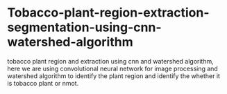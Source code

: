 # Tobacco-plant-region-extraction-segmentation-using-cnn-watershed-algorithm

tobacco plant region and extraction using cnn and watershed algorithm, here we are using convolutional neural network for image processing and watershed algorithm to identify the plant region and identify the whether it is tobacco plant or nmot.
